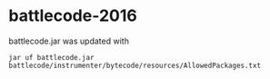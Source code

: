 # battlecode-2016

battlecode.jar was updated with
```
jar uf battlecode.jar battlecode/instrumenter/bytecode/resources/AllowedPackages.txt
```
